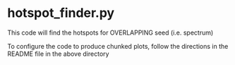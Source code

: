 hotspot_finder.py
======

This code will find the hotspots for OVERLAPPING seed (i.e. spectrum)

To configure the code to produce chunked plots, follow the directions in the README file
in the above directory